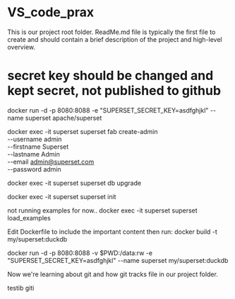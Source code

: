 # VS_code_prax

This is our project root folder. ReadMe.md  file is typically the first file to create and should contain a brief description of the project and high-level overview. 

# secret key should be changed and kept secret, not published to github 
docker run -d -p 8080:8088 -e "SUPERSET_SECRET_KEY=asdfghjkl" --name superset apache/superset

docker exec -it superset superset fab create-admin \
              --username admin \
              --firstname Superset \
              --lastname Admin \
              --email admin@superset.com \
              --password admin


docker exec -it superset superset db upgrade

docker exec -it superset superset init


not running examples for now..
docker exec -it superset superset load_examples

Edit Dockerfile to include the important content then run:
docker build -t my/superset:duckdb


docker run -d -p 8080:8088 -v $PWD:/data:rw -e "SUPERSET_SECRET_KEY=asdfghjkl" --name superset my/superset:duckdb

Now we're learning about git and how git tracks file in our project folder.

testib giti
